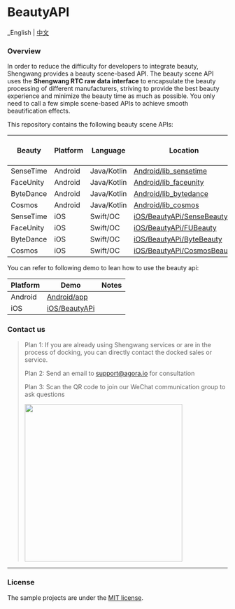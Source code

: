 # BeautyAPI

_English | [中文](README.zh.md)

### Overview

In order to reduce the difficulty for developers to integrate beauty, Shengwang provides a beauty scene-based API. The beauty scene API uses the **Shengwang RTC raw data interface** to encapsulate the beauty processing of different manufacturers, striving to provide the best beauty experience and minimize the beauty time as much as possible. You only need to call a few simple scene-based APIs to achieve smooth beautification effects.

This repository contains the following beauty scene APIs:

| Beauty    | Platform | Language    | Location                                                 | RTC SDK Version | Beauty SDK Version |
| --------- | -------- | ----------- | -------------------------------------------------------- | --------------- | ------------------ |
| SenseTime | Android  | Java/Kotlin | [Android/lib_sensetime](Android/lib_sensetime)           | 4.2.6           | 9.3.1              |
| FaceUnity | Android  | Java/Kotlin | [Android/lib_faceunity](Android/lib_faceunity)           | 4.2.6           | 8.7.0              |
| ByteDance | Android  | Java/Kotlin | [Android/lib_bytedance](Android/lib_bytedance)           | 4.2.6           | 4.6.0              |
| Cosmos    | Android  | Java/Kotlin | [Android/lib_cosmos](Android/lib_cosmos)                 | 4.2.6           | 3.7.0              |
| SenseTime | iOS      | Swift/OC    | [iOS/BeautyAPi/SenseBeauty](iOS/BeautyAPi/SenseBeauty)   | 4.2.6           | 9.3.1              |
| FaceUnity | iOS      | Swift/OC    | [iOS/BeautyAPi/FUBeauty](iOS/BeautyAPi/FUBeauty)         | 4.2.6           | 8.7.0              |
| ByteDance | iOS      | Swift/OC    | [iOS/BeautyAPi/ByteBeauty](iOS/BeautyAPi/ByteBeauty)     | 4.2.6           | 4.5.1              |
| Cosmos    | iOS      | Swift/OC    | [iOS/BeautyAPi/CosmosBeauty](iOS/BeautyAPi/CosmosBeauty) | 4.2.6           | 3.7.1              |

You can refer to following demo to lean how to use the beauty api:

| Platform  | Demo                   | Notes |
|-----------|------------------------|---------|
| Android   | [Android/app](Android) |         |
| iOS       | [iOS/BeautyAPi](iOS)   |         |

### Contact us

> Plan 1: If you are already using Shengwang services or are in the process of docking, you can directly contact the docked sales or service.
>
> Plan 2: Send an email to [support@agora.io](mailto:support@agora.io) for consultation
>
> Plan 3: Scan the QR code to join our WeChat communication group to ask questions
>
> <img src="https://download.agora.io/demo/release/SDHY_QA.jpg" width="360" height="360">
---

### License

The sample projects are under the [MIT license](LICENSE).

